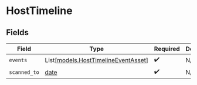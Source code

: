 # HostTimeline


## Fields

| Field                                                                      | Type                                                                       | Required                                                                   | Description                                                                |
| -------------------------------------------------------------------------- | -------------------------------------------------------------------------- | -------------------------------------------------------------------------- | -------------------------------------------------------------------------- |
| `events`                                                                   | List[[models.HostTimelineEventAsset](../models/hosttimelineeventasset.md)] | :heavy_check_mark:                                                         | N/A                                                                        |
| `scanned_to`                                                               | [date](https://docs.python.org/3/library/datetime.html#date-objects)       | :heavy_check_mark:                                                         | N/A                                                                        |